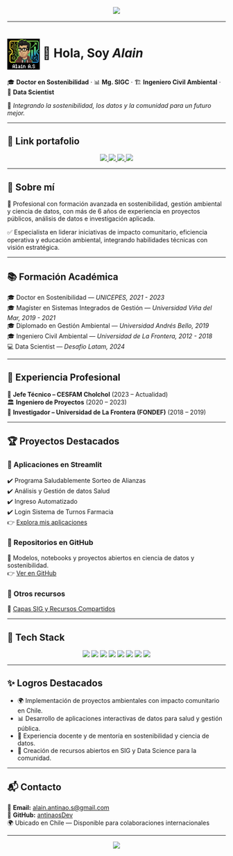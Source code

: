 <!-- Encabezado con banner -->
<p align="center">
  <img src="https://capsule-render.vercel.app/api?type=waving&color=0:FF4B4B,100:1E90FF&height=200&section=header&text=Bienvenido%20a%20mi%20GitHub&fontSize=45&fontColor=ffffff&animation=fadeIn&fontAlignY=35"/>
</p>

---

# <img src="avatar_aas.png" alt="icono animado" width="75" style="vertical-align: middle;"/> 👋 Hola, Soy *Alain*

🎓 **Doctor en Sostenibilidad** · 📊 **Mg. SIGC** · 🏗️ **Ingeniero Civil Ambiental** · 🧪 **Data Scientist**

🌱 *Integrando la sostenibilidad, los datos y la comunidad para un futuro mejor.*

---

## 🔗 Link portafolio

<p align="center">
  <a href="https://share.streamlit.io/user/antinaosdev">
    <img src="https://img.shields.io/badge/Streamlit%20Apps-FF4B4B?logo=streamlit&logoColor=white&style=for-the-badge"/>
  </a>
  <a href="https://github.com/antinaosDev">
    <img src="https://img.shields.io/badge/GitHub-100000?logo=github&logoColor=white&style=for-the-badge"/>
  </a>
  <a href="mailto:alain.antinao.s@gmail.com">
    <img src="https://img.shields.io/badge/Email-alain.antinao.s%40gmail.com-red?style=for-the-badge&logo=gmail"/>
  </a>
  <a href="https://alain-antinao-s.notion.site/">
    <img src="https://img.shields.io/badge/Notion-000000?logo=notion&logoColor=white&style=for-the-badge"/>
  </a>
</p>

---

## 🧭 Sobre mí

💬 Profesional con formación avanzada en sostenibilidad, gestión ambiental y ciencia de datos, con más de 6 años de experiencia en proyectos públicos, análisis de datos e investigación aplicada.  

✅ Especialista en liderar iniciativas de impacto comunitario, eficiencia operativa y educación ambiental, integrando habilidades técnicas con visión estratégica.  

---

## 📚 Formación Académica

🎓 Doctor en Sostenibilidad — *UNICEPES, 2021 - 2023*  
🎓 Magíster en Sistemas Integrados de Gestión — *Universidad Viña del Mar, 2019 - 2021*  
🎓 Diplomado en Gestión Ambiental — *Universidad Andrés Bello, 2019*  
🎓 Ingeniero Civil Ambiental — *Universidad de La Frontera, 2012 - 2018*  
💻 Data Scientist — *Desafío Latam, 2024*  

---

## 💼 Experiencia Profesional

🏥 **Jefe Técnico – CESFAM Cholchol** (2023 – Actualidad)  
🏛️ **Ingeniero de Proyectos** (2020 – 2023)  
🔬 **Investigador – Universidad de La Frontera (FONDEF)** (2018 – 2019)  

---

## 🏆 Proyectos Destacados

### 🚀 Aplicaciones en Streamlit  
✔️ Programa Saludablemente Sorteo de Alianzas  
✔️ Análisis y Gestión de datos Salud  
✔️ Ingreso Automatizado  
✔️ Login Sistema de Turnos Farmacia  
👉 [Explora mis aplicaciones](https://share.streamlit.io/user/antinaosdev)  

### 📂 Repositorios en GitHub  
📌 Modelos, notebooks y proyectos abiertos en ciencia de datos y sostenibilidad.  
👉 [Ver en GitHub](https://github.com/antinaosDev)  

### 📜 Otros recursos  
📎 [Capas SIG y Recursos Compartidos](https://www.notion.so/Capas-SIG-y-Recursos-Compartidos-1d80a081d9a98019b26be783c4babe30?pvs=21)  

---

## 🧰 Tech Stack

<p align="center">
  <img src="https://img.shields.io/badge/Python-3776AB?style=for-the-badge&logo=python&logoColor=white"/>
  <img src="https://img.shields.io/badge/SQL-336791?style=for-the-badge&logo=postgresql&logoColor=white"/>
  <img src="https://img.shields.io/badge/Scikit--learn-F7931E?style=for-the-badge&logo=scikit-learn&logoColor=white"/>
  <img src="https://img.shields.io/badge/XGBoost-FF6600?style=for-the-badge&logo=python&logoColor=white"/>
  <img src="https://img.shields.io/badge/Plotly-3F4F75?style=for-the-badge&logo=plotly&logoColor=white"/>
  <img src="https://img.shields.io/badge/Seaborn-3776AB?style=for-the-badge&logo=python&logoColor=white"/>
  <img src="https://img.shields.io/badge/Jupyter-F37626?style=for-the-badge&logo=jupyter&logoColor=white"/>
  <img src="https://img.shields.io/badge/GitHub-181717?style=for-the-badge&logo=github&logoColor=white"/>
</p>

---

## ✨ Logros Destacados

- 🌍 Implementación de proyectos ambientales con impacto comunitario en Chile.  
- 📊 Desarrollo de aplicaciones interactivas de datos para salud y gestión pública.  
- 🏅 Experiencia docente y de mentoría en sostenibilidad y ciencia de datos.  
- 🔗 Creación de recursos abiertos en SIG y Data Science para la comunidad.  

---

## 📬 Contacto

📧 **Email:** [alain.antinao.s@gmail.com](mailto:alain.antinao.s@gmail.com)  
💼 **GitHub:** [antinaosDev](https://github.com/antinaosDev)  
🌍 Ubicado en Chile — Disponible para colaboraciones internacionales  

---

<!-- Footer con banner -->
<p align="center">
  <img src="https://capsule-render.vercel.app/api?type=waving&color=0:1E90FF,100:FF4B4B&height=120&section=footer"/>
</p>

